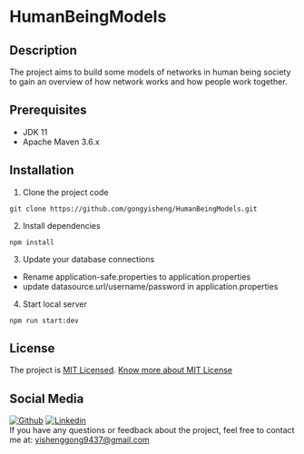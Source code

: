 # HumanBeingModels

## Description
The project aims to build some models of networks in human being society to gain an overview of how network works and how people work together.
## Prerequisites
- JDK 11
- Apache Maven 3.6.x
## Installation
1. Clone the project code
````
git clone https://github.com/gongyisheng/HumanBeingModels.git
````
2. Install dependencies
````
npm install
````
3. Update your database connections
- Rename application-safe.properties to application.properties
- update datasource.url/username/password in application.properties
4. Start local server
````
npm run start:dev
````
## License
The project is [MIT Licensed](https://github.com/gongyisheng/HumanBeingModels/blob/master/LICENSE.md). [Know more about MIT License](https://en.wikipedia.org/wiki/MIT_License)
## Social Media
[![Github](https://img.shields.io/badge/-Github-000?style=flat&logo=Github&logoColor=white)](https://www.github.com/gongyisheng)
[![Linkedin](https://img.shields.io/badge/-LinkedIn-blue?style=flat&logo=Linkedin&logoColor=white)](https://www.linkedin.com/in/yisheng-gong1997/)  
If you have any questions or feedback about the project, feel free to contact me at: [yishenggong9437@gmail.com](mailto:yishenggong9437@gmail.com?subject=[GitHub]%20HumanBeingModels)
